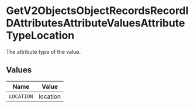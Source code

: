 # GetV2ObjectsObjectRecordsRecordIDAttributesAttributeValuesAttributeTypeLocation

The attribute type of the value.


## Values

| Name       | Value      |
| ---------- | ---------- |
| `LOCATION` | location   |